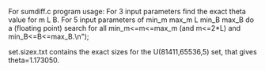 For sumdiff.c program usage:
For 3 input parameters find the exact theta value for m L B.
For 5 input parameters of min_m max_m L min_B max_B do a (floating point) search 
     for all min_m<=m<=max_m (and m<=2*L) and min_B<=B<=max_B.\n");

set.sizex.txt contains the exact sizes for the U(81411,65536,5) set, that gives theta=1.173050.
